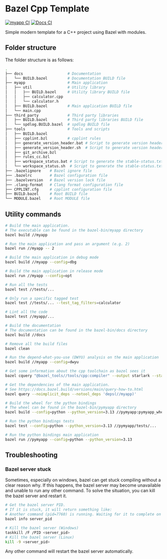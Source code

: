 # Bazel Cpp Template

[![myapp CI](https://github.com/TendTo/bazel-cpp-template/actions/workflows/myapp.yml/badge.svg)](https://github.com/TendTo/bazel-cpp-template/actions/workflows/myapp.yml)
[![Docs CI](https://github.com/TendTo/bazel-cpp-template/actions/workflows/docs.yml/badge.svg)](https://github.com/TendTo/bazel-cpp-template/actions/workflows/docs.yml)

Simple modern template for a C++ project using Bazel with modules.

## Folder structure

The folder structure is as follows:

```bash
.
├── docs                    # Documentation
│   └── BUILD.bazel         # Documentation BUILD file
├── myapp                   # Main application
│   ├── util                # Utility library
│   │   ├── BUILD.bazel     # Utility library BUILD file
│   │   ├── calculator.cpp
│   │   └── calculator.h
│   ├── BUILD.bazel         # Main application BUILD file
│   └── main.cpp
├── third_party             # Third party libraries
│   ├── BUILD.bazel         # Third party libraries BUILD file
│   └── spdlog.BUILD.bazel  # spdlog BUILD file
├── tools                   # Tools and scripts
│   ├── BUILD.bazel
│   ├── cpplint.bzl         # cpplint rules
│   ├── generate_version_header.bat # Script to generate version header (Windows)
│   ├── generate_version_header.sh  # Script to generate version header (Linux)
│   ├── git_archive.bzl
│   ├── rules_cc.bzl
│   ├── workspace_status.bat # Script to generate the stable-status.txt file (Windows)
│   └── workspace_status.sh  # Script to generate the stable-status.txt file (Linux)
├── .bazelignore    # Bazel ignore file
├── .bazelrc        # Bazel configuration file
├── .bazelversion   # Bazel version lock file
├── .clang-format   # Clang format configuration file
├── CPPLINT.cfg     # cpplint configuration file
├── BUILD.bazel     # Root BUILD file
└── MODULE.bazel    # Root MODULE file
```

## Utility commands

```bash
# Build the main application.
# The executable can be found in the bazel-bin/myapp directory
bazel build //myapp
```

```bash
# Run the main application and pass an argument (e.g. 2)
bazel run //myapp -- 2
```

```bash
# Build the main application in debug mode
bazel build //myapp --config=dbg
```

```bash
# Build the main application in release mode
bazel run //myapp --config=opt
```

```bash
# Run all the tests
bazel test //tests/...
```

```bash
# Only run a specific tagged test
bazel test //tests/... --test_tag_filters=calculator
```

```bash
# Lint all the code
bazel test //myapp/...
```

```bash
# Build the documentation
# The documentation can be found in the bazel-bin/docs directory
bazel build //docs
```

```bash
# Remove all the build files
bazel clean
```

```bash
# Run the depend-what-you-use (DWYU) analysis on the main application
bazel build //myapp --config=dwyu
```

```bash
# Get some information about the cpp toolchain as bazel sees it
bazel cquery "@bazel_tools//tools/cpp:compiler" --output starlark --starlark:expr 'providers(target)'
```

```bash
# Get the dependencies of the main application.
# See https://docs.bazel.build/versions/main/query-how-to.html
bazel query --noimplicit_deps --notool_deps 'deps(//myapp)'
```

```bash
# Build the wheel for the python bindings
# The wheel can be found in the bazel-bin/pymyapp directory
bazel build --config=python --python_version=3.13 //pymyapp:pymyapp_wheel
```

```bash
# Run the python bindings tests
bazel test --config=python --python_version=3.13 //pymyapp/tests/...
```

```bash
# Run the python bindings main application
bazel run //pymyapp --config=python --python_version=3.13
```

## Troubleshooting

### Bazel server stuck

Sometimes, especially on windows, bazel can get stuck compiling without a clear reason why.
If this happens, the bazel server may become unavailable and unable to run any other command.
To solve the situation, you can kill the bazel server and restart it.

```bash
# Get the bazel server PID.
# If it is stuck, it will return something like:
# Another command (pid=7760) is running. Waiting for it to complete on the server (server_pid=8032)...
bazel info server_pid
```

```bash
# Kill the bazel server (Windows)
taskkill /F /PID <server_pid>
# Kill the bazel server (Linux)
kill -9 <server_pid>
```

Any other command will restart the bazel server automatically.
